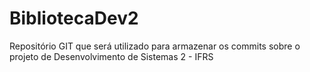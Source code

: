 # BibliotecaDev2

Repositório GIT que será utilizado para armazenar os commits sobre o projeto de Desenvolvimento de Sistemas 2 - IFRS